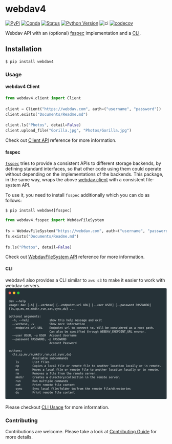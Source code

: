 # webdav4
[![PyPi](https://img.shields.io/pypi/v/webdav4.svg)](https://pypi.org/project/webdav4)
[![Conda](https://img.shields.io/conda/v/conda-forge/webdav4.svg?label=conda&logo=conda-forge)](https://anaconda.org/conda-forge/webdav4)
[![Status](https://img.shields.io/pypi/status/webdav4.svg)](https://pypi.org/project/webdav4)
[![Python Version](https://img.shields.io/pypi/pyversions/webdav4)](https://pypi.org/project/webdav4)
![ci](https://github.com/skshetry/webdav4/workflows/CI/badge.svg)
[![codecov](https://codecov.io/gh/skshetry/webdav4/branch/main/graph/badge.svg)](https://codecov.io/gh/skshetry/webdav4)

Webdav API with an (optional) [fsspec](#fsspec) implementation and a [CLI](#cli).

## Installation

```console
$ pip install webdav4
```

### Usage

#### webdav4 Client
```python
from webdav4.client import Client

client = Client("https://webdav.com", auth=("username", "password"))
client.exists("Documents/Readme.md")

client.ls("Photos", detail=False)
client.upload_file("Gorilla.jpg", "Photos/Gorilla.jpg")
```

Check out [Client API](docs/reference/client.md) reference for more information.



#### fsspec

[`fsspec`](https://filesystem-spec.readthedocs.io) tries to provide a
consistent APIs to different storage backends, by defining standard
interfaces, so that other code using them could operate without depending
on the implementations of the backends. This package, in the same way,
wraps the above [webdav client](#webdav4-client) with a consistent file-system API.


To use it, you need to install `fsspec` additionally which you can do as
follows:

```console
$ pip install webdav4[fsspec]
```

```python
from webdav4.fsspec import WebdavFileSystem

fs = WebdavFileSystem("https://webdav.com", auth=("username", "password"))
fs.exists("Documents/Readme.md")

fs.ls("Photos", detail=False)
```

Check out [WebdavFileSystem API](docs/reference/fsspec.md) reference for more information.


#### CLI

webdav4 also provides a CLI similar to `aws s3` to make it easier to work with webdav servers.
![cli-usage](docs/_static/usage.png)

Please checkout [CLI Usage](docs/reference/cli.md) for more information.

### Contributing

Contributions are welcome. Please take a look at
[Contributing Guide](CONTRIBUTING.md) for more details.

